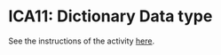 # ICA11: Dictionary Data type
See the instructions of the activity [here](https://docs.google.com/document/d/11WK5SafcVfCAX8OBcn1SgbE4UNVtE8bpS3BYOgmQQU4/preview).
